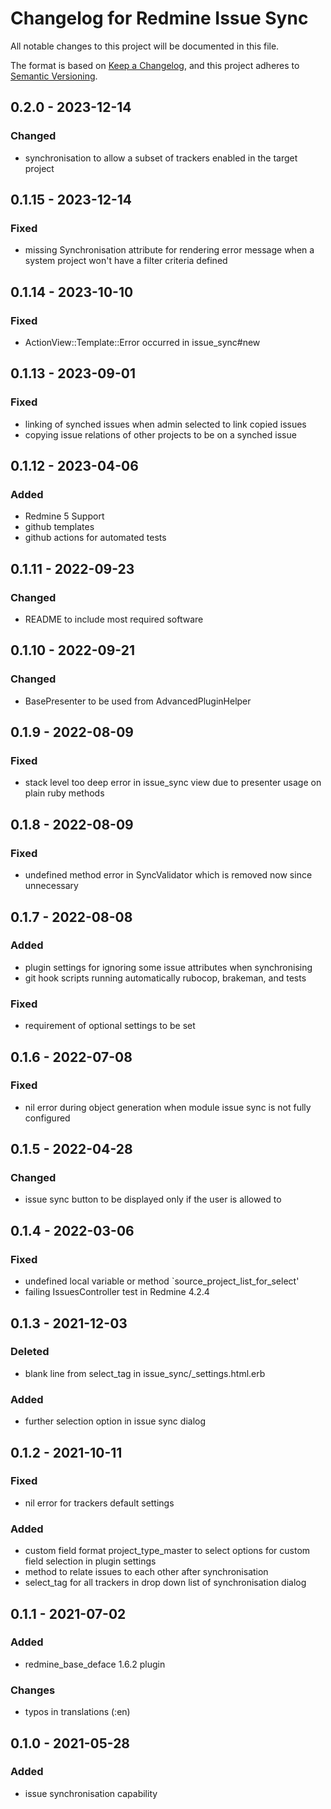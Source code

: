 # Changelog for Redmine Issue Sync

All notable changes to this project will be documented in this file.

The format is based on [Keep a Changelog](https://keepachangelog.com/en/1.0.0/),
and this project adheres to [Semantic Versioning](https://semver.org/spec/v2.0.0.html).

## 0.2.0 - 2023-12-14

### Changed

* synchronisation to allow a subset of trackers enabled in the target project

## 0.1.15 - 2023-12-14

### Fixed

* missing Synchronisation attribute for rendering error message when a system 
  project won't have a filter criteria defined

## 0.1.14 - 2023-10-10

### Fixed

* ActionView::Template::Error occurred in issue_sync#new

## 0.1.13 - 2023-09-01

### Fixed

* linking of synched issues when admin selected to link copied issues
* copying issue relations of other projects to be on a synched issue

## 0.1.12 - 2023-04-06

### Added

* Redmine 5 Support
* github templates
* github actions for automated tests

## 0.1.11 - 2022-09-23

### Changed

* README to include most required software

## 0.1.10 - 2022-09-21

### Changed

* BasePresenter to be used from AdvancedPluginHelper

## 0.1.9 - 2022-08-09

### Fixed

* stack level too deep error in issue_sync view due to presenter usage on plain
  ruby methods

## 0.1.8 - 2022-08-09

### Fixed

* undefined method error in SyncValidator which is removed now since unnecessary

## 0.1.7 - 2022-08-08

### Added

* plugin settings for ignoring some issue attributes when synchronising
* git hook scripts running automatically rubocop, brakeman, and tests

### Fixed

* requirement of optional settings to be set

## 0.1.6 - 2022-07-08

### Fixed

* nil error during object generation when module issue sync is not fully configured

## 0.1.5 - 2022-04-28

### Changed

* issue sync button to be displayed only if the user is allowed to

## 0.1.4 - 2022-03-06

### Fixed

* undefined local variable or method `source_project_list_for_select'
* failing IssuesController test in Redmine 4.2.4

## 0.1.3 - 2021-12-03

### Deleted

* blank line from select_tag in issue_sync/_settings.html.erb

### Added

* further selection option in issue sync dialog

## 0.1.2 - 2021-10-11

### Fixed

* nil error for trackers default settings

### Added

* custom field format project_type_master to select options for custom field
  selection in plugin settings
* method to relate issues to each other after synchronisation
* select_tag for all trackers in drop down list of synchronisation dialog

## 0.1.1 - 2021-07-02

### Added

* redmine_base_deface 1.6.2 plugin

### Changes

* typos in translations (:en)

## 0.1.0 - 2021-05-28

### Added

* issue synchronisation capability
